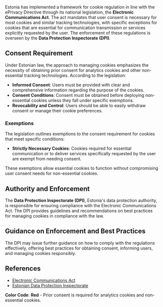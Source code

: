 Estonia has implemented a framework for cookie regulation in line with the ePrivacy Directive through its national legislation, the **Electronic Communications Act**. The act mandates that user consent is necessary for most cookies and similar tracking technologies, with specific exceptions for cookies that are essential for communication transmission or services explicitly requested by the user. The enforcement of these regulations is overseen by the **Data Protection Inspectorate (DPI)**.

## Consent Requirement
Under Estonian law, the approach to managing cookies emphasizes the necessity of obtaining prior consent for analytics cookies and other non-essential tracking technologies. According to the legislation:

- **Informed Consent**: Users must be provided with clear and comprehensive information regarding the purpose of the cookies.
- **Consent Conditions**: Consent must be obtained before deploying non-essential cookies unless they fall under specific exemptions.
- **Revocability and Control**: Users should be able to easily withdraw consent or manage their cookie preferences.

### Exemptions
The legislation outlines exemptions to the consent requirement for cookies that meet specific conditions:

- **Strictly Necessary Cookies**: Cookies required for essential communication or to deliver services specifically requested by the user are exempt from needing consent.

These exemptions allow essential cookies to function without compromising user consent needs for non-essential cookies.

## Authority and Enforcement
The **Data Protection Inspectorate (DPI)**, Estonia's data protection authority, is responsible for ensuring compliance with the Electronic Communications Act. The DPI provides guidelines and recommendations on best practices for managing cookies in compliance with the law.

## Guidance on Enforcement and Best Practices
The DPI may issue further guidance on how to comply with the regulations effectively, offering best practices for obtaining consent, informing users, and managing cookies responsibly.

## References
- [Electronic Communications Act](https://www.riigiteataja.ee/en)
- [Estonian Data Protection Inspectorate](https://www.aki.ee/en)

**Color Code**: **Red** - Prior consent is required for analytics cookies and non-essential cookies.